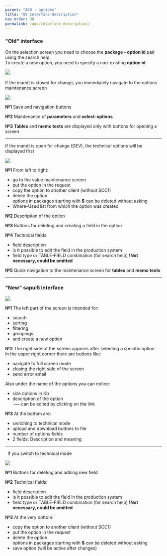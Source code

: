 ```yaml
---
parent: "AQO - options"
title: "09 Interface description"
nav_order: 90
permalink: /aqo/interface-description/
---
```

### "Old" interface

On the selection screen you need to choose the **package - option id** pair using the search help.\
To create a new option, you need to specify a non-existing **option id**

![](https://raw.githubusercontent.com/wiki/bizhuka/aqo/src/09_ui_desc_02.png)
 

If the mandt is closed for change, you immediately navigate to the options maintenance screen


![](https://raw.githubusercontent.com/wiki/bizhuka/aqo/src/09_ui_desc_04_tech.png)

**№1** Save and navigation buttons

**№2** Maintenance of **parameters** and **select-options**

**№3** **Tables** and **memo texts** are displayed only with buttons for opening a screen

---

If the mandt is open for change (DEV), the technical options will be displayed first

![](https://raw.githubusercontent.com/wiki/bizhuka/aqo/src/09_ui_desc_05_dev.png)

**№1**  From left to right:
* go to the value maintenance screen
* put the option in the request
* copy the option to another client (without SCC1)
* delete the option\
options in packages starting with **$** can be deleted without asking
* Where-Used list from which the option was created

**№2** Description of the option

**№3** Buttons for deleting and creating a field in the option

**№4** Technical fields:
* field description
* is it possible to edit the field in the production system
* field type or TABLE-FIELD combination (for search help) **!Not necessary, could be omitted**

**№5** Quick navigation to the maintenance screen for **tables** and **memo texts**

***

### "New" sapui5 interface

![](https://raw.githubusercontent.com/wiki/bizhuka/aqo/src/09_ui_desc_01.png)

**№1** The left part of the screen is intended for:
* search
* sorting
* filtering
* groupings
* and create a new option

**№2** The right side of the screen appears after selecting a specific option.\
In the upper right corner there are buttons like:
* navigate to full screen mode
* closing the right side of the screen
* send error email

Also under the name of the options you can notice:
* size options in Kb
* description of the option\
 **---** can be edited by clicking on the link

**№3** At the bottom are:
* switching to technical mode
* upload and download buttons to file
* number of options fields
* 2 fields: Description and meaning

---
 
If you switch to technical mode

![](https://raw.githubusercontent.com/wiki/bizhuka/aqo/src/09_ui_desc_03_tech.png)

**№1** Buttons for deleting and adding new field

**№2** Technical fields:
* field description
* is it possible to edit the field in the production system
* field type or TABLE-FIELD combination (for search help) **!Not necessary, could be omitted**

**№3** At the very bottom:
* copy the option to another client (without SCC1)
* put the option in the request
* delete the option\
options in packages starting with **$** can be deleted without asking
* save option (will be active after changes)